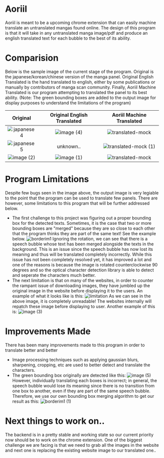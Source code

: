 # Aoriil

Aoriil is meant to be a upcoming chrome extension that can easily machine translate an untranslated mangas found online. The design of this program is that it will take in any untranslated manga image/pdf and produce an english translated text for each bubble to the best of its ability. 

# Comparision
Below is the sample image of the current stage of the program. Original is the japanese/korean/chinese version of the manga panel. Original English Translated is the hand translated to english, either by some publications or manually by contributors of manga scan community. Finally, Aoriil Machine Translated is our program attempting to translated the panel to its best ability. 
(Note: The green bounding boxes are added to the output image for display purposes to understand the limitations of the program)

| Original  | Original English Translated | Aoriil Machine Translated |
|:-------------------------:|:-------------------------:|:-------------------------:|
| ![japanese4](https://github.com/maeriil/Aoriil/assets/104389763/b11ae6bf-cf92-4fc5-b9bc-279575acc54c) | ![image (4)](https://github.com/maeriil/Aoriil/assets/104389763/c9140e1e-899b-4afc-aa9b-2f3c8a9f5b1e) | ![translated-mock](https://github.com/maeriil/Aoriil/assets/104389763/790c2aed-2ce4-4260-ada6-e0696bf7b0c3) |
| ![japanese5](https://github.com/maeriil/Aoriil/assets/104389763/2473637d-17e0-44b8-9349-8cc516c5e955) | unknown.. | ![translated-mock (1)](https://github.com/maeriil/Aoriil/assets/104389763/8b285189-e401-4142-a110-1df2e0ae9b6a) |
| ![image (2)](https://github.com/maeriil/Aoriil/assets/104389763/7c78637f-642c-40aa-bab4-d5d228a75482) | ![image (1)](https://github.com/maeriil/Aoriil/assets/104389763/3b7fecdf-bbff-40ed-b0b8-6b4903ba1dbf) | ![translated-mock](https://github.com/maeriil/Aoriil/assets/104389763/f36f9e50-86d6-4978-ab91-a4a7e3e73741)

# Program Limitations
Despite few bugs seen in the image above, the output image is very legiable to the point that the program can be used to translate few panels. There are however, some limitations to this program that will be further addressed below. 

- The first challenge to this project was figuring out a proper bounding box for the detected texts. Sometimes, it is the case that two or more bounding boxes are "merged" because they are so close to each other that the program thinks they are part of the same text! See the example below. ![borderim1](https://github.com/maeriil/Aoriil/assets/104389763/efd39564-3235-45c3-b4ae-653a30949615) Ignoring the rotation, we can see that there is a speech bubble whose text has been merged alongside the texts in the background. This is an issue since the speech bubble has now lost its meaning and thus will be translated completely incorrectly. While this issue has not been completely resolved yet, it has improved a lot and one of the reasons is because the image is rotated counterclockwise 90 degrees and so the optical character detection library is able to detect and seperate the characters much better.
- The next limitation is that on many of the websites, in order to counter the rampant issue of downloading images, they have jumbled up the original image in the website before displaying it to the users. An example of what it looks like is this: ![limitation](https://github.com/maeriil/Aoriil/assets/104389763/31d236b9-84c8-450f-911e-4bd532c4c194) As we can see in the above image, it is completely unreadable! The websites internally will repatch these image before displaying to user. Another example of this is: ![image (3)](https://github.com/maeriil/Aoriil/assets/104389763/6e33c74b-11c8-4d5f-b326-4e4138575470)

# Improvements Made
There has been many improvements made to this program in order to translate better and better
- Image processing techniques such as applying gaussian blurs, sharpening, cropping, etc are used to better detect and translate the characters.
- The green bounding box originally are detected like this: ![image (5)](https://github.com/maeriil/Aoriil/assets/104389763/1f4e6fa6-77da-4c07-bd83-c699b85c69d4) However, individually translating each boxes is incorrect; in general, the speech bubble would lose its meaning since there is no transition from one box to another, even if they are part of the same speech bubble. Therefore, we use our own bounding box merging algorithm to get our result as this: ![borderim1 (1)](https://github.com/maeriil/Aoriil/assets/104389763/e92ccd66-56ab-4bfc-9b31-e3786a539b52)

# Next things to work on..
The backend is in a pretty stable and working state so our current priority now should be to work on the chrome extension. One of the biggest challenge we are facing is that we need to grab all the images in the website and next one is replacing the existing website image to our translated one..




